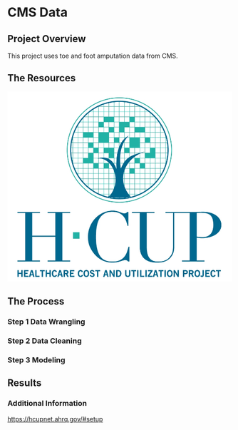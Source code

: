 # CMS Data

## Project Overview 

This project uses toe and foot amputation data from CMS. 

## The Resources
![hcup](img/hcup.jpg)

## The Process

### Step 1 Data Wrangling 

### Step 2 Data Cleaning 

### Step 3 Modeling 

## Results 

### Additional Information 

https://hcupnet.ahrq.gov/#setup





